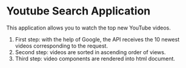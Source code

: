 # Youtube Search Application
This application allows you to watch the top new YouTube videos.

 1. First step: with the help of Google, the API receives the 10 newest
    videos corresponding to the request.
 2. Second step: videos are sorted in ascending order of views.
 3. Third step: video components are rendered into html document.
